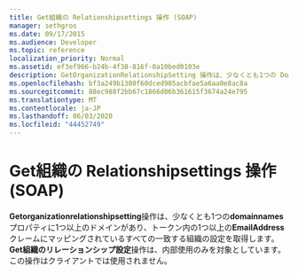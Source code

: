 ```yaml
---
title: Get組織の Relationshipsettings 操作 (SOAP)
manager: sethgros
ms.date: 09/17/2015
ms.audience: Developer
ms.topic: reference
localization_priority: Normal
ms.assetid: ef3ef966-b24b-4f38-816f-0a10bed0103e
description: GetOrganizationRelationshipSetting 操作は、少なくとも1つの DomainNames プロパティに1つ以上のドメインがあり、トークン内の1つ以上の EmailAddress クレームにマッピングされているすべての一致する組織の設定を取得します。 Get組織のリレーションシップ設定操作は、内部使用のみを対象としています。 この操作はクライアントでは使用されません。
ms.openlocfilehash: bf3a249b1380f60dced985acbfae5a6aa0e8ac8a
ms.sourcegitcommit: 88ec988f2bb67c1866d06b361615f3674a24e795
ms.translationtype: MT
ms.contentlocale: ja-JP
ms.lasthandoff: 06/03/2020
ms.locfileid: "44452749"
---
```

# <a name="getorganizationrelationshipsettings-operation-soap"></a>Get組織の Relationshipsettings 操作 (SOAP)

**Getorganizationrelationshipsetting**操作は、少なくとも1つの**domainnames**プロパティに1つ以上のドメインがあり、トークン内の1つ以上の**EmailAddress**クレームにマッピングされているすべての一致する組織の設定を取得します。 **Get組織のリレーションシップ設定**操作は、内部使用のみを対象としています。 この操作はクライアントでは使用されません。 
  

